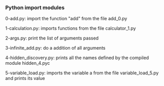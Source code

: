 ### Python import modules

0-add.py: import the function "add" from the file add_0.py

1-calculation.py: imports functions from the file calculator_1.py

2-args.py: print the list of arguments passed

3-infinite_add.py: do a addition of all arguments

4-hidden_discovery.py: prints all the names defined by the compiled module hidden_4.pyc

5-variable_load.py: imports the variable a from the file variable_load_5.py and prints its value

